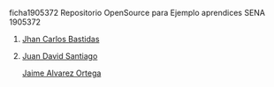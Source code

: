 ficha1905372
Repositorio OpenSource para Ejemplo aprendices SENA 1905372


1. [Jhan Carlos Bastidas](https://github.com/JhanCarlos-117/ficha1905372/blob/master/Markdown/JhanCBB.md)

2. [Juan David Santiago](https://github.com/juan2209/ficha1905372/blob/master/Presentacion/Juan-Santiago.md)

   [Jaime Alvarez Ortega](https://github.com/Jaime-1/ficha1905372/blob/master/Markdown-Jaime/Jaime%20(1).md)
